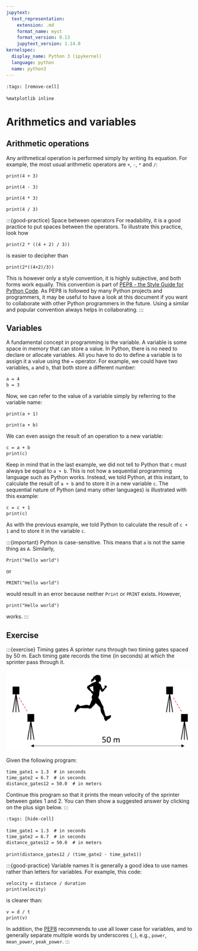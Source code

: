 ```yaml
---
jupytext:
  text_representation:
    extension: .md
    format_name: myst
    format_version: 0.13
    jupytext_version: 1.14.0
kernelspec:
  display_name: Python 3 (ipykernel)
  language: python
  name: python3
---
```


```{code-cell} ipython3
:tags: [remove-cell]

%matplotlib inline
```

# Arithmetics and variables

## Arithmetic operations

Any arithmetical operation is performed simply by writing its equation. For example, the most usual arithmetic operators are `+`, `-`, `*` and `/`:

```{code-cell} ipython3
print(4 + 3)
```

```{code-cell} ipython3
print(4 - 3)
```

```{code-cell} ipython3
print(4 * 3)
```

```{code-cell} ipython3
print(4 / 3)
```

:::{good-practice} Space between operators
For readability, it is a good practice to put spaces between the operators. To illustrate this practice, look how

```
print(2 * ((4 + 2) / 3))
```

is easier to decipher than

```
print(2*((4+2)/3))
```

This is however only a style convention, it is highly subjective, and both forms work equally. This convention is part of [PEP8 - the Style Guide for Python Code](https://pep8.org/). As PEP8 is followed by many Python projects and programmers, it may be useful to have a look at this document if you want to collaborate with other Python programmers in the future. Using a similar and popular convention always helps in collaborating.
:::

## Variables

A fundamental concept in programming is the variable. A variable is some space in memory that can store a value. In Python, there is no need to declare or allocate variables. All you have to do to define a variable is to assign it a value using the `=` operator. For example, we could have two variables, `a` and `b`, that both store a different number:

```{code-cell} ipython3
a = 4
b = 3
```

Now, we can refer to the value of a variable simply by referring to the variable name:

```{code-cell} ipython3
print(a + 1)
```

```{code-cell} ipython3
print(a + b)
```

We can even assign the result of an operation to a new variable:

```{code-cell} ipython3
c = a + b
print(c)
```

Keep in mind that in the last example, we did not tell to Python that `c` must always be equal to `a + b`. This is not how a sequential programming language such as Python works. Instead, we told Python, at this instant, to calculate the result of `a + b` and to store it in a new variable `c`. The sequential nature of Python (and many other languages) is illustrated with this example:

```{code-cell} ipython3
c = c + 1
print(c)
```

As with the previous example, we told Python to calculate the result of `c + 1` and to store it in the variable `c`.

:::{important}
Python is case-sensitive. This means that `a` is not the same thing as `A`. Similarly,

```
Print("Hello world")
```

or

```
PRINT("Hello world")
```

would result in an error because neither `Print` or `PRINT` exists. However,

```
print("Hello world")
```

works.
:::

## Exercise

:::{exercise} Timing gates
A sprinter runs through two timing gates spaced by 50 m. Each timing gate records the time (in seconds) at which the sprinter pass through it.

![exercices_illustration -width:normal](_static/images/exercise_timing_gates.png)

Given the following program:

```
time_gate1 = 1.3  # in seconds
time_gate2 = 6.7  # in seconds
distance_gates12 = 50.0  # in meters
```

Continue this program so that it prints the mean velocity of the sprinter between gates 1 and 2. You can then show a suggested answer by clicking on the plus sign below.
:::

```{code-cell} ipython3
:tags: [hide-cell]

time_gate1 = 1.3  # in seconds
time_gate2 = 6.7  # in seconds
distance_gates12 = 50.0  # in meters

print(distance_gates12 / (time_gate2 - time_gate1))
```

:::{good-practice} Variable names
It is generally a good idea to use names rather than letters for variables. For example, this code:

```
velocity = distance / duration
print(velocity)
```

is clearer than:

```
v = d / t
print(v)
```

In addition, the [PEP8](https://pep8.org/) recommends to use all lower case for variables, and to generally separate multiple words by underscores (`_`), e.g., `power`, `mean_power`, `peak_power`.
:::
